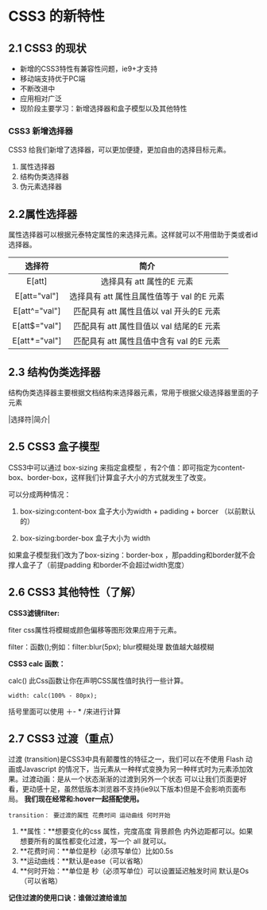 # CSS3 的新特性

## 2.1 CSS3 的现状

* 新增的CSS3特性有兼容性问题，ie9+才支持
* 移动端支持优于PC端
* 不断改进中
* 应用相对广泛
* 现阶段主要学习：新增选择器和盒子模型以及其他特性

### CSS3 新增选择器

CSS3 给我们新增了选择器，可以更加便捷，更加自由的选择目标元素。

1. 属性选择器
2. 结构伪类选择器
3. 伪元素选择器

## 2.2属性选择器

属性选择器可以根据元泰特定属性的来选择元素。这样就可以不用借助于类或者id选择器。

|选择符|简介|
|:---:|:--:|
|E[att]|选择具有 att 属性的E 元素|
|E[att="val"]|选择具有 att 属性且属性值等于 val 的E 元素|
|E[att^="val"]|匹配具有 att 属性且值以 val 开头的E 元素|
|E[att$="val"]|匹配具有 att 属性目值以 val 结尾的E 元素|
|E[att*="val"]|匹配具有 att 属性且值中含有 val 的E 元素|

## 2.3 结构伪类选择器

结构伪类选择器主要根据文档结构来选择器元素，常用于根据父级选择器里面的子元素

|选择符|简介|

## 2.5 CSS3 盒子模型

CSS3中可以通过 box-sizing 来指定盒模型 ，有2个值：即可指定为content-box、border-box，这样我们计算盒子大小的方式就发生了改变。

可以分成两种情况：

1. box-sizing:content-box 盒子大小为width + padiding + borcer （以前默认的）

2. box-sizing:border-box 盒子大小为 width

如果盒子模型我们改为了box-sizing：border-box ，那padding和border就不会撑人盒子了（前提padding
和border不会超过width宽度）

## 2.6 CSS3 其他特性（了解）

**CSS3滤镜filter:**

fiter css厲性将模糊或颜色偏移等图形效果应用于元素。

filter：函数();例如：filter:blur(5px); blur模糊处理 数值越大越模糊

**CSS3 calc 函数：**

calc() 此Css函数让你在声明CSS属性值时执行一些计算。

    width: calc(100% - 80px);

括号里面可以使用 ＋- * /来进行计算

## 2.7 CSS3 过渡（重点）

过渡 (transition)是CSS3中具有颠覆性的特征之一，我们可以在不使用 Flash 动画或Javascript 的情况下，当元素从一种样式变换为另一种样式时为元素添加效果。过渡动画：是从一个状态渐渐的过渡到另外一个状态
可以让我们页面更好看，更动感十足，虽然低版本浏览器不支持(ie9以下版本)但是不会影响页面布局。
**我们现在经常和:hover一起搭配使用。**

    transition： 要过渡的属性 花费时间 运动曲线 何时开始

1. **属性：**想要变化的css 属性，完度高度 背景颜色 内外边距都可以。如果想要所有的属性都变化过渡，写一个 all 就可以。
2. **花费时间：**单位是秒（必须写单位）比如0.5s
3. **运动曲线：**默认是ease（可以省略）
4. **何时开始：**单位是 秒（必须写单位）可以设置延迟触发时间 默认是Os（可以省略）

**记住过渡的使用口诀：谁做过渡给谁加**

